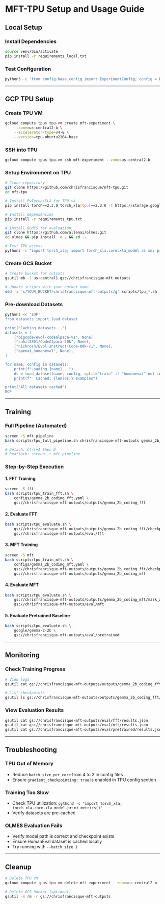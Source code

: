 # MFT-TPU Setup and Usage Guide

## Local Setup

### Install Dependencies
```bash
source venv/bin/activate
pip install -r requirements_local.txt
```

### Test Configuration
```bash
python3 -c "from config.base_config import ExperimentConfig; config = ExperimentConfig.from_yaml('configs/gemma_2b_coding_fft.yaml'); config.validate(); print('Config works')"
```

---

## GCP TPU Setup

### Create TPU VM
```bash
gcloud compute tpus tpu-vm create mft-experiment \
    --zone=us-central2-b \
    --accelerator-type=v4-8 \
    --version=tpu-ubuntu2204-base
```

### SSH into TPU
```bash
gcloud compute tpus tpu-vm ssh mft-experiment --zone=us-central2-b
```

### Setup Environment on TPU
```bash
# Clone repository
git clone https://github.com/chrisfrancisque/mft-tpu.git
cd mft-tpu

# Install PyTorch/XLA for TPU v4
pip install torch~=2.3.0 torch_xla[tpu]~=2.3.0 -f https://storage.googleapis.com/libtpu-releases/index.html

# Install dependencies
pip install -r requirements_tpu.txt

# Install OLMES for evaluation
git clone https://github.com/allenai/olmes.git
cd olmes && pip install -e . && cd ..

# Test TPU access
python3 -c "import torch_xla; import torch_xla.core.xla_model as xm; print(f'TPU devices: {xm.get_xla_supported_devices()}')"
```

### Create GCS Bucket
```bash
# Create bucket for outputs
gsutil mb -l us-central1 gs://chrisfrancisque-mft-outputs

# Update scripts with your bucket name
sed -i 's/YOUR_BUCKET/chrisfrancisque-mft-outputs/g' scripts/tpu_*.sh
```

### Pre-download Datasets
```bash
python3 << 'EOF'
from datasets import load_dataset

print("Caching datasets...")
datasets = [
    ("bigcode/evol-codealpaca-v1", None),
    ("sahil2801/CodeAlpaca-20k", None),
    ("nickrosh/Evol-Instruct-Code-80k-v1", None),
    ("openai_humaneval", None),
]

for name, config in datasets:
    print(f"Loading {name}...")
    ds = load_dataset(name, config, split="train" if "humaneval" not in name else "test")
    print(f"  Cached: {len(ds)} examples")

print("All datasets cached")
EOF
```

---

## Training

### Full Pipeline (Automated)
```bash
screen -S mft_pipeline
bash scripts/tpu_full_pipeline.sh chrisfrancisque-mft-outputs gemma_2b_coding

# Detach: Ctrl+A then D
# Reattach: screen -r mft_pipeline
```

### Step-by-Step Execution

#### 1. FFT Training
```bash
screen -S fft
bash scripts/tpu_train_fft.sh \
    configs/gemma_2b_coding_fft.yaml \
    gs://chrisfrancisque-mft-outputs/outputs/gemma_2b_coding_fft
```

#### 2. Evaluate FFT
```bash
bash scripts/tpu_evaluate.sh \
    gs://chrisfrancisque-mft-outputs/outputs/gemma_2b_coding_fft/checkpoint-best \
    gs://chrisfrancisque-mft-outputs/eval/fft
```

#### 3. MFT Training
```bash
screen -S mft
bash scripts/tpu_train_mft.sh \
    configs/gemma_2b_coding_mft.yaml \
    gs://chrisfrancisque-mft-outputs/outputs/gemma_2b_coding_fft/checkpoint-best \
    gs://chrisfrancisque-mft-outputs/outputs/gemma_2b_coding_mft
```

#### 4. Evaluate MFT
```bash
bash scripts/tpu_evaluate.sh \
    gs://chrisfrancisque-mft-outputs/outputs/gemma_2b_coding_mft/mask_applied \
    gs://chrisfrancisque-mft-outputs/eval/mft
```

#### 5. Evaluate Pretrained Baseline
```bash
bash scripts/tpu_evaluate.sh \
    google/gemma-2-2b \
    gs://chrisfrancisque-mft-outputs/eval/pretrained
```

---

## Monitoring

### Check Training Progress
```bash
# View logs
gsutil cat gs://chrisfrancisque-mft-outputs/outputs/gemma_2b_coding_fft/training.log | tail -50

# List checkpoints
gsutil ls gs://chrisfrancisque-mft-outputs/outputs/gemma_2b_coding_fft/checkpoint-*
```

### View Evaluation Results
```bash
gsutil cat gs://chrisfrancisque-mft-outputs/eval/fft/results.json
gsutil cat gs://chrisfrancisque-mft-outputs/eval/mft/results.json
gsutil cat gs://chrisfrancisque-mft-outputs/eval/pretrained/results.json
```

---

## Troubleshooting

### TPU Out of Memory
- Reduce `batch_size_per_core` from 4 to 2 in config files
- Ensure `gradient_checkpointing: true` is enabled in TPU config section

### Training Too Slow
- Check TPU utilization: `python3 -c "import torch_xla; torch_xla.core.xla_model.print_metrics()"`
- Verify datasets are pre-cached

### OLMES Evaluation Fails
- Verify model path is correct and checkpoint exists
- Ensure HumanEval dataset is cached locally
- Try running with `--batch_size 1`

---

## Cleanup

```bash
# Delete TPU VM
gcloud compute tpus tpu-vm delete mft-experiment --zone=us-central2-b

# Delete GCS bucket (optional)
gsutil -m rm -r gs://chrisfrancisque-mft-outputs
```
